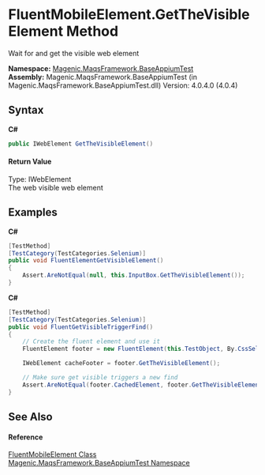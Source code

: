 # FluentMobileElement.GetTheVisibleElement Method 
 

Wait for and get the visible web element

**Namespace:**&nbsp;<a href="#/MAQS_4/Appium_AUTOGENERATED/Magenic-MaqsFramework-BaseAppiumTest_Namespace">Magenic.MaqsFramework.BaseAppiumTest</a><br />**Assembly:**&nbsp;Magenic.MaqsFramework.BaseAppiumTest (in Magenic.MaqsFramework.BaseAppiumTest.dll) Version: 4.0.4.0 (4.0.4)

## Syntax

**C#**<br />
``` C#
public IWebElement GetTheVisibleElement()
```


#### Return Value
Type: IWebElement<br />The web visible web element

## Examples

**C#**<br />
``` C#
[TestMethod]
[TestCategory(TestCategories.Selenium)]
public void FluentElementGetVisibleElement()
{
    Assert.AreNotEqual(null, this.InputBox.GetTheVisibleElement());
}
```

**C#**<br />
``` C#
[TestMethod]
[TestCategory(TestCategories.Selenium)]
public void FluentGetVisibleTriggerFind()
{
    // Create the fluent element and use it
    FluentElement footer = new FluentElement(this.TestObject, By.CssSelector("FOOTER P"), "Footer");

    IWebElement cacheFooter = footer.GetTheVisibleElement();

    // Make sure get visible triggers a new find
    Assert.AreNotEqual(footer.CachedElement, footer.GetTheVisibleElement());
}
```


## See Also


#### Reference
<a href="#/MAQS_4/Appium_AUTOGENERATED/FluentMobileElement_Class">FluentMobileElement Class</a><br /><a href="#/MAQS_4/Appium_AUTOGENERATED/Magenic-MaqsFramework-BaseAppiumTest_Namespace">Magenic.MaqsFramework.BaseAppiumTest Namespace</a><br />